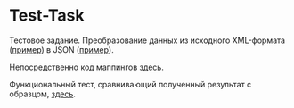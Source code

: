 # Test-Task
Тестовое задание. 
Преобразование данных из исходного XML-формата ([пример](https://github.com/vhitntk/Test-Task/blob/master/tests/ISSystemDataExporter.Mappers.Functional.Tests/Resources/getCompany78477_ASMX.XML)) в JSON ([пример](https://github.com/vhitntk/Test-Task/blob/master/tests/ISSystemDataExporter.Mappers.Functional.Tests/Resources/getCompany78477_API.JSON)).

Непосредственно код маппингов [здесь](https://github.com/vhitntk/Test-Task/tree/master/src/ISSystemDataExporter.Mappers).

Функциональный тест, сравнивающий полученный результат с образцом, [здесь](https://github.com/vhitntk/Test-Task/blob/master/tests/ISSystemDataExporter.Mappers.Functional.Tests/CompanyMapperTests.cs).
